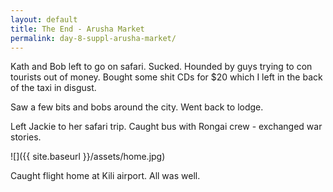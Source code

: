 ```yaml
---
layout: default
title: The End - Arusha Market
permalink: day-8-suppl-arusha-market/
---
```

Kath and Bob left to go on safari. Sucked. Hounded by guys trying to con tourists out of money. Bought some shit CDs for $20 which I left in the back of the taxi in disgust.

Saw a few bits and bobs around the city. Went back to lodge.

Left Jackie to her safari trip. Caught bus with Rongai crew - exchanged war stories.

![]({{ site.baseurl }}/assets/home.jpg)

Caught flight home at Kili airport. All was well.
